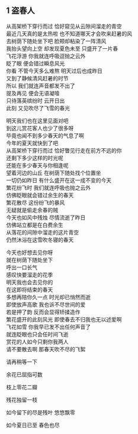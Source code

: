 ## 1 盗春人

从高架桥下穿行而过 恰好窥见从云隙间溜走的青空 \
最近几天真的是太热啦 也不知道哪天才会吹来赶暑的风 \
去树荫下随处坐下吧 脸颊却粘染了一阵清风 \
我抬头望向上空 却发现夏色未至 只盛开了一片春 \
飞花浮游 你我就连呼吸逗抛之云外  \
眨了眼 便会错过瞬息风光 \
你看 不管今天多么难熬 明天过后也成昨日 \
又到了静候清风赶暑的时节 \
所以 我们就连声音都发不出了 \
提及再见 便会无语凝噎 \
只待落英缤纷时 云开日出 \
此刻 又见吹尽了飞雪的春光

明天我们也在这里见面对吧 \
到这儿赏花客人也少了很多呀 \
毕竟也闻不到多少春天的气息了啊 \
今年的夏天就快到了吧 \
从高架桥下穿行而过 恰好瞥见行走在前方不远的你 \
还剩下多少这样的时光呢 \
还能在多少春天与你相逢呢 \
望着河边的山丘 在树荫下随处找个位置坐 \
一切仍如昨日 有什么盛开在这一成不变的今天 \
繁花纷飞时 我们就连呼吸也抛之云外 \
仿佛眨眼就会错过余生的春天 \
繁花散尽 这份纷飞的暴风 \
无疑就是偷走余春的贼 \
今天也如风中残烛 尽情流逝了昨日 \
仿佛站立都是在白费余生 \
从落花的间隙中溜走的这片青空 \
仍然沐浴在这雪吹冬寝的春天

今天也好想去见你呀 \
就在树荫下随处坐下 \
呼出一口长气 \
感叹快要溜走的花季 \
明天我也会去见你的 \
在这即将结束的春天 \
多想再陪你久一点 时光却已悄然而逝 \
即使放声高歌 我也诉不尽世间的爱 \
若是押了韵 反而会显得矫揉造作 \
繁花盛开的此刻风光 即使春去不归我也无以述爱啊 \
飞花如雪 你我早已发不出任何声音了 \
就连眨眼也只会任时间飞逝 \
赏花的人如今只剩你我两人 \
请不要散去啊 那春天吹不尽的飞絮

请再稍等一下

余花已屈指可数

枝上零花二瓣

残花独留一枝

如今留下的尽是残叶 悠悠飘零

如今夏日已至 春色也尽